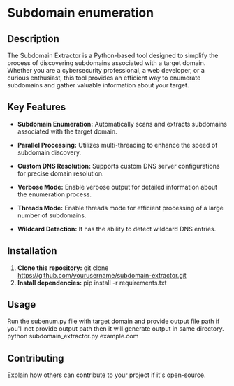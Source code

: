 # Subdomain enumeration

## Description

The Subdomain Extractor is a Python-based tool designed to simplify the process of discovering subdomains associated with a target domain. Whether you are a cybersecurity professional, a web developer, or a curious enthusiast, this tool provides an efficient way to enumerate subdomains and gather valuable information about your target.

## Key Features

- **Subdomain Enumeration:**
  Automatically scans and extracts subdomains associated with the target domain.

- **Parallel Processing:**
  Utilizes multi-threading to enhance the speed of subdomain discovery.

- **Custom DNS Resolution:**
  Supports custom DNS server configurations for precise domain resolution.

- **Verbose Mode:**
  Enable verbose output for detailed information about the enumeration process.

- **Threads Mode:**
  Enable threads mode for efficient processing of a large number of subdomains.

- **Wildcard Detection:**
  It has the ability to detect wildcard DNS entries.


## Installation

1. **Clone this repository:**
     git clone https://github.com/yourusername/subdomain-extractor.git
2. **Install dependencies:**
     pip install -r requirements.txt


## Usage

Run the subenum.py  file with target domain and provide output file  path if you'll not provide output path then it will generate output in same directory.
python subdomain_extractor.py example.com


## Contributing

Explain how others can contribute to your project if it's open-source.
